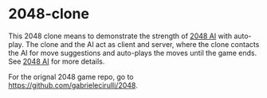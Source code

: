 # 2048-clone

This 2048 clone means to demonstrate the strength of [2048 AI](https://github.com/macroxue/2048-ai) with auto-play.
The clone and the AI act as client and server, where the clone contacts the AI for move suggestions and auto-plays
the moves until the game ends. See [2048 AI](https://github.com/macroxue/2048-ai) for more details.

For the orignal 2048 game repo, go to https://github.com/gabrielecirulli/2048.
